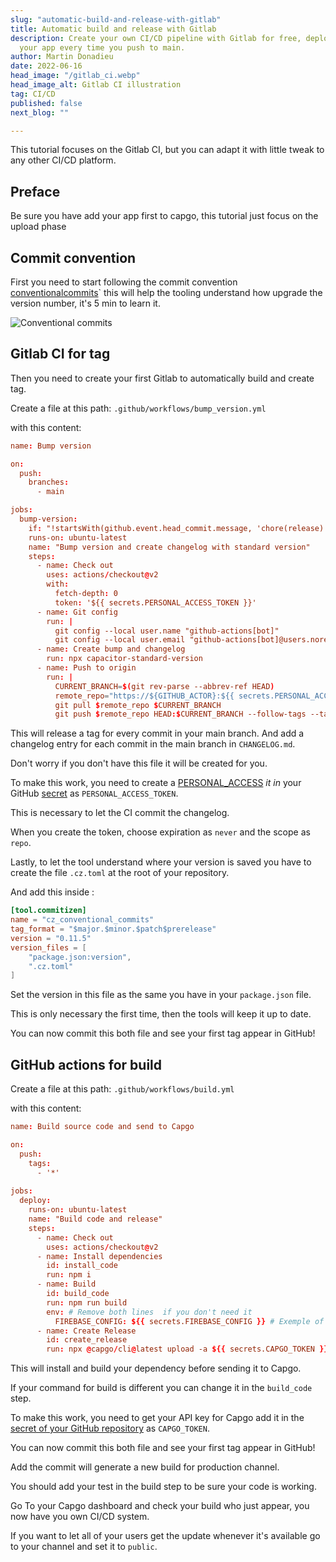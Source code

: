 ```yaml
---
slug: "automatic-build-and-release-with-gitlab"
title: Automatic build and release with Gitlab
description: Create your own CI/CD pipeline with Gitlab for free, deploy
  your app every time you push to main.
author: Martin Donadieu
date: 2022-06-16
head_image: "/gitlab_ci.webp"
head_image_alt: Gitlab CI illustration
tag: CI/CD
published: false
next_blog: ""

---
```

This tutorial focuses on the Gitlab CI, but you can adapt it with little tweak to any other CI/CD platform.

## Preface 

Be sure you have add your app first to capgo, this tutorial just focus on the upload phase


## Commit convention

First you need to start following the commit convention [conventionalcommits](https://www.conventionalcommits.org/en/v1.0.0/)\` this will help the tooling understand how upgrade the version number, it's 5 min to learn it.

![Conventional commits](/conventional_commits.webp)

## Gitlab CI for tag

Then you need to create your first Gitlab to automatically build and create tag.

Create a file at this path: `.github/workflows/bump_version.yml`

with this content:

```toml
name: Bump version

on:
  push:
    branches:
      - main

jobs:
  bump-version:
    if: "!startsWith(github.event.head_commit.message, 'chore(release):')"
    runs-on: ubuntu-latest
    name: "Bump version and create changelog with standard version"
    steps:
      - name: Check out
        uses: actions/checkout@v2
        with:
          fetch-depth: 0
          token: '${{ secrets.PERSONAL_ACCESS_TOKEN }}'
      - name: Git config
        run: |
          git config --local user.name "github-actions[bot]"
          git config --local user.email "github-actions[bot]@users.noreply.github.com"
      - name: Create bump and changelog
        run: npx capacitor-standard-version
      - name: Push to origin
        run: |
          CURRENT_BRANCH=$(git rev-parse --abbrev-ref HEAD)
          remote_repo="https://${GITHUB_ACTOR}:${{ secrets.PERSONAL_ACCESS_TOKEN }}@github.com/${GITHUB_REPOSITORY}.git"
          git pull $remote_repo $CURRENT_BRANCH
          git push $remote_repo HEAD:$CURRENT_BRANCH --follow-tags --tags
```

This will release a tag for every commit in your main branch. And add a changelog entry for each commit in the main branch in `CHANGELOG.md`.

Don't worry if you don't have this file it will be created for you.

To make this work, you need to create a [PERSONAL_ACCESS](https://docs.github.com/en/authentication/keeping-your-account-and-data-secure/creating-a-personal-access-token) _it in_ your GitHub [secret](https://docs.github.com/en/actions/security-guides/encrypted-secrets "GitHub secrets") as `PERSONAL_ACCESS_TOKEN`.

This is necessary to let the CI commit the changelog.

When you create the token, choose expiration as `never` and the scope as `repo`.

Lastly, to let the tool understand where your version is saved you have to create the file `.cz.toml` at the root of your repository.

And add this inside :

```toml
[tool.commitizen]
name = "cz_conventional_commits"
tag_format = "$major.$minor.$patch$prerelease"
version = "0.11.5"
version_files = [
    "package.json:version",
    ".cz.toml"
]
```

Set the version in this file as the same you have in your `package.json` file.

This is only necessary the first time, then the tools will keep it up to date.

You can now commit this both file and see your first tag appear in GitHub!

## GitHub actions for build

Create a file at this path: `.github/workflows/build.yml`

with this content:

```toml
name: Build source code and send to Capgo

on:
  push:
    tags:
      - '*'
      
jobs:
  deploy:
    runs-on: ubuntu-latest
    name: "Build code and release"
    steps:
      - name: Check out
        uses: actions/checkout@v2
      - name: Install dependencies
        id: install_code
        run: npm i
      - name: Build
        id: build_code
        run: npm run build
        env: # Remove both lines  if you don't need it
          FIREBASE_CONFIG: ${{ secrets.FIREBASE_CONFIG }} # Exemple of env var coming from a secret
      - name: Create Release
        id: create_release
        run: npx @capgo/cli@latest upload -a ${{ secrets.CAPGO_TOKEN }} -c production
```

This will install and build your dependency before sending it to Capgo.

If your command for build is different you can change it in the `build_code` step.

To make this work, you need to get your API key for Capgo add it in the [secret of your GitHub repository](https://docs.github.com/en/actions/security-guides/encrypted-secrets) as `CAPGO_TOKEN`.

You can now commit this both file and see your first tag appear in GitHub!

Add the commit will generate a new build for production channel.

You should add your test in the build step to be sure your code is working.

Go To your Capgo dashboard and check your build who just appear, you now have you own CI/CD system.

If you want to let all of your users get the update whenever it's available go to your channel and set it to `public`.